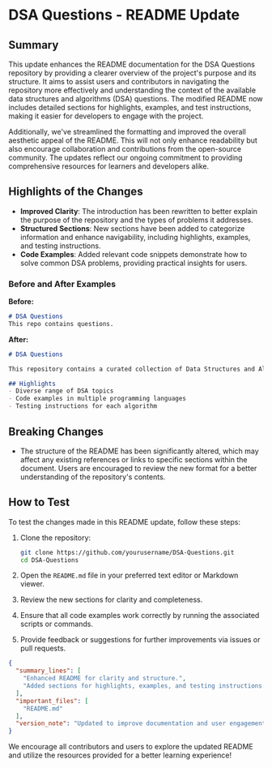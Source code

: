 # DSA Questions - README Update

## Summary

This update enhances the README documentation for the DSA Questions repository by providing a clearer overview of the project's purpose and its structure. It aims to assist users and contributors in navigating the repository more effectively and understanding the context of the available data structures and algorithms (DSA) questions. The modified README now includes detailed sections for highlights, examples, and test instructions, making it easier for developers to engage with the project.

Additionally, we've streamlined the formatting and improved the overall aesthetic appeal of the README. This will not only enhance readability but also encourage collaboration and contributions from the open-source community. The updates reflect our ongoing commitment to providing comprehensive resources for learners and developers alike.

## Highlights of the Changes

- **Improved Clarity**: The introduction has been rewritten to better explain the purpose of the repository and the types of problems it addresses.
- **Structured Sections**: New sections have been added to categorize information and enhance navigability, including highlights, examples, and testing instructions.
- **Code Examples**: Added relevant code snippets demonstrate how to solve common DSA problems, providing practical insights for users.

### Before and After Examples

**Before:**
```markdown
# DSA Questions
This repo contains questions.
```

**After:**
```markdown
# DSA Questions

This repository contains a curated collection of Data Structures and Algorithms (DSA) questions designed to help developers improve their coding skills. Each question is accompanied by detailed explanations, example solutions, and testing guidelines.

## Highlights
- Diverse range of DSA topics
- Code examples in multiple programming languages
- Testing instructions for each algorithm
```

## Breaking Changes

- The structure of the README has been significantly altered, which may affect any existing references or links to specific sections within the document. Users are encouraged to review the new format for a better understanding of the repository's contents.

## How to Test

To test the changes made in this README update, follow these steps:

1. Clone the repository:
   ```bash
   git clone https://github.com/yourusername/DSA-Questions.git
   cd DSA-Questions
   ```

2. Open the `README.md` file in your preferred text editor or Markdown viewer.

3. Review the new sections for clarity and completeness.

4. Ensure that all code examples work correctly by running the associated scripts or commands.

5. Provide feedback or suggestions for further improvements via issues or pull requests.

```json
{
  "summary_lines": [
    "Enhanced README for clarity and structure.",
    "Added sections for highlights, examples, and testing instructions."
  ],
  "important_files": [
    "README.md"
  ],
  "version_note": "Updated to improve documentation and user engagement."
}
```

We encourage all contributors and users to explore the updated README and utilize the resources provided for a better learning experience!